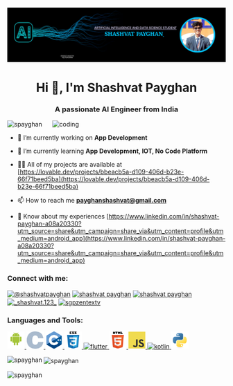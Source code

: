 ![logo](https://github.com/spayghan/spayghan/blob/main/S%20H%20A%20S%20H%20V%20A%20T%20P%20A%20Y%20G%20H%20A%20N.png)
<h1 align="center">Hi 👋, I'm Shashvat Payghan</h1>
<h3 align="center">A passionate AI Engineer from India</h3>

<img align="right" alt="coding" width="400" src="https://camo.githubusercontent.com/2366b34bb903c09617990fb5fff4622f3e941349e846ddb7e73df872a9d21233/68747470733a2f2f63646e2e6472696262626c652e636f6d2f75736572732f3733303730332f73637265656e73686f74732f363538313234332f6176656e746f2e676966">

<p align="left"> <img src="https://komarev.com/ghpvc/?username=spayghan&label=Profile%20views&color=0e75b6&style=flat" alt="spayghan" /> </p>

- 🔭 I’m currently working on **App Development**

- 🌱 I’m currently learning **App Development, IOT, No Code Platform**

- 👨‍💻 All of my projects are available at [https://lovable.dev/projects/bbeacb5a-d109-406d-b23e-66f71beed5ba](https://lovable.dev/projects/bbeacb5a-d109-406d-b23e-66f71beed5ba)

- 📫 How to reach me **payghanshashvat@gmail.com**

- 📄 Know about my experiences [https://www.linkedin.com/in/shashvat-payghan-a08a20330?utm_source=share&utm_campaign=share_via&utm_content=profile&utm_medium=android_app](https://www.linkedin.com/in/shashvat-payghan-a08a20330?utm_source=share&utm_campaign=share_via&utm_content=profile&utm_medium=android_app)

<h3 align="left">Connect with me:</h3>
<p align="left">
<a href="https://twitter.com/@shashvatpayghan" target="blank"><img align="center" src="https://raw.githubusercontent.com/rahuldkjain/github-profile-readme-generator/master/src/images/icons/Social/twitter.svg" alt="@shashvatpayghan" height="30" width="40" /></a>
<a href="https://linkedin.com/in/shashvat payghan" target="blank"><img align="center" src="https://raw.githubusercontent.com/rahuldkjain/github-profile-readme-generator/master/src/images/icons/Social/linked-in-alt.svg" alt="shashvat payghan" height="30" width="40" /></a>
<a href="https://fb.com/shashvat payghan" target="blank"><img align="center" src="https://raw.githubusercontent.com/rahuldkjain/github-profile-readme-generator/master/src/images/icons/Social/facebook.svg" alt="shashvat payghan" height="30" width="40" /></a>
<a href="https://instagram.com/_shashvat.123_" target="blank"><img align="center" src="https://raw.githubusercontent.com/rahuldkjain/github-profile-readme-generator/master/src/images/icons/Social/instagram.svg" alt="_shashvat.123_" height="30" width="40" /></a>
<a href="https://www.youtube.com/c/sgpzentextv" target="blank"><img align="center" src="https://raw.githubusercontent.com/rahuldkjain/github-profile-readme-generator/master/src/images/icons/Social/youtube.svg" alt="sgpzentextv" height="30" width="40" /></a>
</p>

<h3 align="left">Languages and Tools:</h3>
<p align="left"> <a href="https://developer.android.com" target="_blank" rel="noreferrer"> <img src="https://raw.githubusercontent.com/devicons/devicon/master/icons/android/android-original-wordmark.svg" alt="android" width="40" height="40"/> </a> <a href="https://www.cprogramming.com/" target="_blank" rel="noreferrer"> <img src="https://raw.githubusercontent.com/devicons/devicon/master/icons/c/c-original.svg" alt="c" width="40" height="40"/> </a> <a href="https://www.w3schools.com/cpp/" target="_blank" rel="noreferrer"> <img src="https://raw.githubusercontent.com/devicons/devicon/master/icons/cplusplus/cplusplus-original.svg" alt="cplusplus" width="40" height="40"/> </a> <a href="https://www.w3schools.com/css/" target="_blank" rel="noreferrer"> <img src="https://raw.githubusercontent.com/devicons/devicon/master/icons/css3/css3-original-wordmark.svg" alt="css3" width="40" height="40"/> </a> <a href="https://flutter.dev" target="_blank" rel="noreferrer"> <img src="https://www.vectorlogo.zone/logos/flutterio/flutterio-icon.svg" alt="flutter" width="40" height="40"/> </a> <a href="https://www.w3.org/html/" target="_blank" rel="noreferrer"> <img src="https://raw.githubusercontent.com/devicons/devicon/master/icons/html5/html5-original-wordmark.svg" alt="html5" width="40" height="40"/> </a> <a href="https://developer.mozilla.org/en-US/docs/Web/JavaScript" target="_blank" rel="noreferrer"> <img src="https://raw.githubusercontent.com/devicons/devicon/master/icons/javascript/javascript-original.svg" alt="javascript" width="40" height="40"/> </a> <a href="https://kotlinlang.org" target="_blank" rel="noreferrer"> <img src="https://www.vectorlogo.zone/logos/kotlinlang/kotlinlang-icon.svg" alt="kotlin" width="40" height="40"/> </a> <a href="https://www.python.org" target="_blank" rel="noreferrer"> <img src="https://raw.githubusercontent.com/devicons/devicon/master/icons/python/python-original.svg" alt="python" width="40" height="40"/> </a> </p>

<p><img align="left" src="https://github-readme-stats.vercel.app/api/top-langs?username=spayghan&show_icons=true&locale=en&layout=compact" alt="spayghan" /></p>

<p>&nbsp;<img align="center" src="https://github-readme-stats.vercel.app/api?username=spayghan&show_icons=true&locale=en" alt="spayghan" /></p>

<p><img align="center" src="https://github-readme-streak-stats.herokuapp.com/?user=spayghan&" alt="spayghan" /></p>
